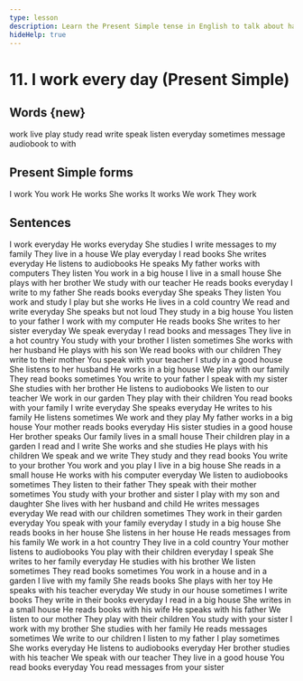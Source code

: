 ```yaml
---
type: lesson
description: Learn the Present Simple tense in English to talk about habits, routines, and facts. Master verb forms for different subjects and practice with everyday activities.
hideHelp: true
---
```


# 11. I work every day (Present Simple)

## Words {new}

work
live
play
study
read
write
speak
listen
everyday
sometimes
message
audiobook
to
with

## Present Simple forms

I work
You work
He works
She works
It works
We work
They work

## Sentences

I work everyday
He works everyday
She studies
I write messages to my family
They live in a house
We play everyday
I read books
She writes everyday
He listens to audiobooks
He speaks
My father works with computers
They listen
You work in a big house
I live in a small house
She plays with her brother
We study with our teacher
He reads books everyday
I write to my father
She reads books everyday
She speaks
They listen
You work and study
I play but she works
He lives in a cold country
We read and write everyday
She speaks but not loud
They study in a big house
You listen to your father
I work with my computer
He reads books
She writes to her sister everyday
We speak everyday
I read books and messages
They live in a hot country
You study with your brother
I listen sometimes
She works with her husband
He plays with his son
We read books with our children
They write to their mother
You speak with your teacher
I study in a good house
She listens to her husband
He works in a big house
We play with our family
They read books sometimes
You write to your father
I speak with my sister
She studies with her brother
He listens to audiobooks
We listen to our teacher
We work in our garden
They play with their children
You read books with your family
I write everyday
She speaks everyday
He writes to his family
He listens sometimes
We work and they play
My father works in a big house
Your mother reads books everyday
His sister studies in a good house
Her brother speaks
Our family lives in a small house
Their children play in a garden
I read and I write
She works and she studies
He plays with his children
We speak and we write
They study and they read books
You write to your brother
You work and you play
I live in a big house
She reads in a small house
He works with his computer everyday
We listen to audiobooks sometimes
They listen to their father
They speak with their mother sometimes
You study with your brother and sister
I play with my son and daughter
She lives with her husband and child
He writes messages everyday
We read with our children sometimes
They work in their garden everyday
You speak with your family everyday
I study in a big house
She reads books in her house
She listens in her house
He reads messages from his family
We work in a hot country
They live in a cold country
Your mother listens to audiobooks
You play with their children everyday
I speak
She writes to her family everyday
He studies with his brother
We listen sometimes
They read books sometimes
You work in a house and in a garden
I live with my family
She reads books
She plays with her toy
He speaks with his teacher everyday
We study in our house sometimes
I write books
They write in their books everyday
I read in a big house
She writes in a small house
He reads books with his wife
He speaks with his father
We listen to our mother
They play with their children
You study with your sister
I work with my brother
She studies with her family
He reads messages sometimes
We write to our children
I listen to my father
I play sometimes
She works everyday
He listens to audiobooks everyday
Her brother studies with his teacher
We speak with our teacher
They live in a good house
You read books everyday
You read messages from your sister
